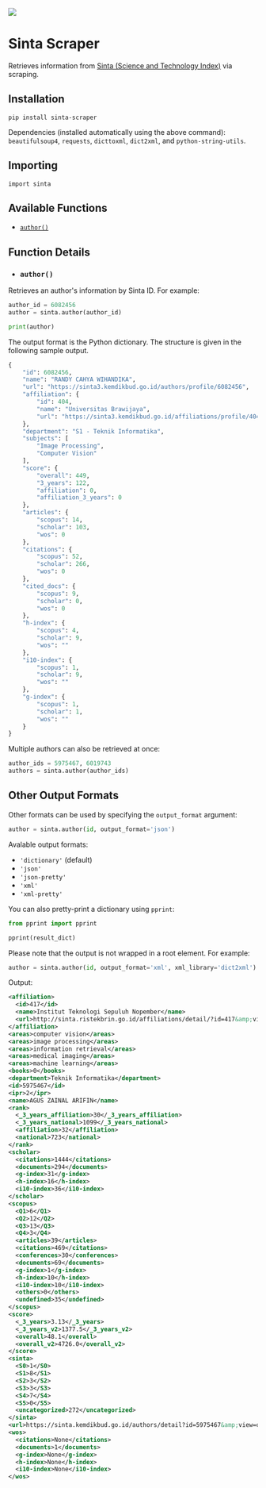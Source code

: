 ![](https://sinta.kemdikbud.go.id/assets/img/sinta_logo.png)

# Sinta Scraper

Retrieves information from [Sinta (Science and Technology Index)](https://sinta.kemdikbud.go.id) via scraping.

## Installation

`pip install sinta-scraper`

Dependencies (installed automatically using the above command): `beautifulsoup4`, `requests`, `dicttoxml`, `dict2xml`, and `python-string-utils`.

## Importing

`import sinta`

## Available Functions

- [`author()`](#author)

## Function Details

- ### `author()`

Retrieves an author's information by Sinta ID. For example:

```python
author_id = 6082456
author = sinta.author(author_id)

print(author)
```

The output format is the Python dictionary. The structure is given in the following sample output.

```python
{
    "id": 6082456,
    "name": "RANDY CAHYA WIHANDIKA",
    "url": "https://sinta3.kemdikbud.go.id/authors/profile/6082456",
    "affiliation": {
        "id": 404,
        "name": "Universitas Brawijaya",
        "url": "https://sinta3.kemdikbud.go.id/affiliations/profile/404"
    },
    "department": "S1 - Teknik Informatika",
    "subjects": [
        "Image Processing",
        "Computer Vision"
    ],
    "score": {
        "overall": 449,
        "3_years": 122,
        "affiliation": 0,
        "affiliation_3_years": 0
    },
    "articles": {
        "scopus": 14,
        "scholar": 103,
        "wos": 0
    },
    "citations": {
        "scopus": 52,
        "scholar": 266,
        "wos": 0
    },
    "cited_docs": {
        "scopus": 9,
        "scholar": 0,
        "wos": 0
    },
    "h-index": {
        "scopus": 4,
        "scholar": 9,
        "wos": ""
    },
    "i10-index": {
        "scopus": 1,
        "scholar": 9,
        "wos": ""
    },
    "g-index": {
        "scopus": 1,
        "scholar": 1,
        "wos": ""
    }
}
```

Multiple authors can also be retrieved at once:

```python
author_ids = 5975467, 6019743
authors = sinta.author(author_ids)
```

## Other Output Formats

Other formats can be used by specifying the `output_format` argument:

```python
author = sinta.author(id, output_format='json')
```

Avalable output formats:

- `'dictionary'` (default)
- `'json'`
- `'json-pretty'`
- `'xml'`
- `'xml-pretty'`

You can also pretty-print a dictionary using `pprint`:
```python
from pprint import pprint

pprint(result_dict)
```

Please note that the output is not wrapped in a root element. For example:

```python
author = sinta.author(id, output_format='xml', xml_library='dict2xml')
```

Output:

```xml
<affiliation>
  <id>417</id>
  <name>Institut Teknologi Sepuluh Nopember</name>
  <url>http://sinta.ristekbrin.go.id/affiliations/detail/?id=417&amp;view=overview</url>
</affiliation>
<areas>computer vision</areas>
<areas>image processing</areas>
<areas>information retrieval</areas>
<areas>medical imaging</areas>
<areas>machine learning</areas>
<books>0</books>
<department>Teknik Informatika</department>
<id>5975467</id>
<ipr>2</ipr>
<name>AGUS ZAINAL ARIFIN</name>
<rank>
  <_3_years_affiliation>30</_3_years_affiliation>
  <_3_years_national>1099</_3_years_national>
  <affiliation>32</affiliation>
  <national>723</national>
</rank>
<scholar>
  <citations>1444</citations>
  <documents>294</documents>
  <g-index>31</g-index>
  <h-index>16</h-index>
  <i10-index>36</i10-index>
</scholar>
<scopus>
  <Q1>6</Q1>
  <Q2>12</Q2>
  <Q3>13</Q3>
  <Q4>3</Q4>
  <articles>39</articles>
  <citations>469</citations>
  <conferences>30</conferences>
  <documents>69</documents>
  <g-index>1</g-index>
  <h-index>10</h-index>
  <i10-index>10</i10-index>
  <others>0</others>
  <undefined>35</undefined>
</scopus>
<score>
  <_3_years>3.13</_3_years>
  <_3_years_v2>1377.5</_3_years_v2>
  <overall>48.1</overall>
  <overall_v2>4726.0</overall_v2>
</score>
<sinta>
  <S0>1</S0>
  <S1>8</S1>
  <S2>3</S2>
  <S3>3</S3>
  <S4>7</S4>
  <S5>0</S5>
  <uncategorized>272</uncategorized>
</sinta>
<url>https://sinta.kemdikbud.go.id/authors/detail?id=5975467&amp;view=overview</url>
<wos>
  <citations>None</citations>
  <documents>1</documents>
  <g-index>None</g-index>
  <h-index>None</h-index>
  <i10-index>None</i10-index>
</wos>
```
